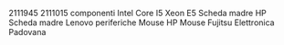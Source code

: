 2111945
2111015
componenti
Intel Core I5
Xeon E5
Scheda madre HP
Scheda madre Lenovo
periferiche
Mouse HP
Mouse Fujitsu
Elettronica Padovana
